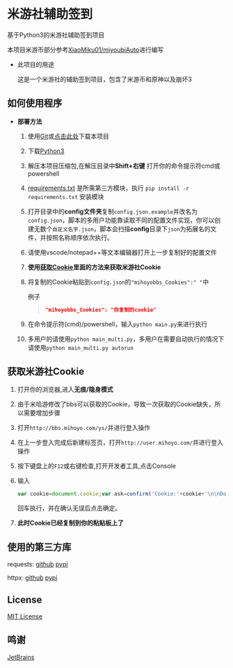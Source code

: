 # 米游社辅助签到

基于Python3的米游社辅助签到项目

本项目米游币部分参考[XiaoMiku01/miyoubiAuto](https://github.com/XiaoMiku01/miyoubiAuto)进行编写

* 此项目的用途

  这是一个米游社的辅助签到项目，包含了米游币和原神以及崩坏3

## 如何使用程序

* **部署方法**

  1. 使用[Git](https://git-scm.com/)或[点击此处](https://github.com/Womsxd/AutoMihoyoBBS/archive/refs/heads/master.zip)下载本项目

  2. 下载[Python3](https://www.python.org/downloads/)

  3. 解压本项目压缩包,在解压目录中**Shift+右键** 打开你的命令提示符cmd或powershell

  4. [requirements.txt](https://raw.githubusercontent.com/Womsxd/AutoMihoyoBBS/master/requirements.txt) 是所需第三方模块，执行 `pip install -r requirements.txt` 安装模块

  5. 打开目录中的**config文件夹**复制`config.json.example`并改名为`config.json`，脚本的多用户功能靠读取不同的配置文件实现，你可以创建无数个`自定义名字.json`，脚本会扫描**config**目录下`json`为拓展名的文件，并按照名称顺序依次执行。

  6. 请使用vscode/notepad++等文本编辑器打开上一步复制好的配置文件

  7. **使用[获取Cookie](#获取米游社Cookie)里面的方法来获取米游社Cookie**

  8. 将复制的Cookie粘贴到`config.json`的`"mihoyobbs_Cookies":" "`中

        例子

        > ```json
        > "mihoyobbs_Cookies": "你复制的cookie"
        > ```

  9. 在命令提示符(cmd)/powershell，输入`python main.py`来进行执行
  
  10. 多用户的请使用`python main_multi.py`，多用户在需要自动执行的情况下请使用`python main_multi.py autorun`

## 获取米游社Cookie

1. 打开你的浏览器,进入**无痕/隐身模式**

2. 由于米哈游修改了bbs可以获取的Cookie，导致一次获取的Cookie缺失，所以需要增加步骤

3. 打开`http://bbs.mihoyo.com/ys/`并进行登入操作

4. 在上一步登入完成后新建标签页，打开`http://user.mihoyo.com/`并进行登入操作

5. 按下键盘上的`F12`或右键检查,打开开发者工具,点击Console

6. 输入

   ```javascript
   var cookie=document.cookie;var ask=confirm('Cookie:'+cookie+'\n\nDo you want to copy the cookie to the clipboard?');if(ask==true){copy(cookie);msg=cookie}else{msg='Cancel'}
   ```

   回车执行，并在确认无误后点击确定。

7. **此时Cookie已经复制到你的粘贴板上了**

## 使用的第三方库

requests: [github](https://github.com/psf/requests) [pypi](https://pypi.org/project/requests/)

httpx: [github](https://github.com/encode/httpx) [pypi](https://pypi.org/project/httpx/)

## License

[MIT License](https://github.com/Womsxd/AutoMihoyoBBS/blob/master/LICENSE)

## 鸣谢

[JetBrains](https://jb.gg/OpenSource)
